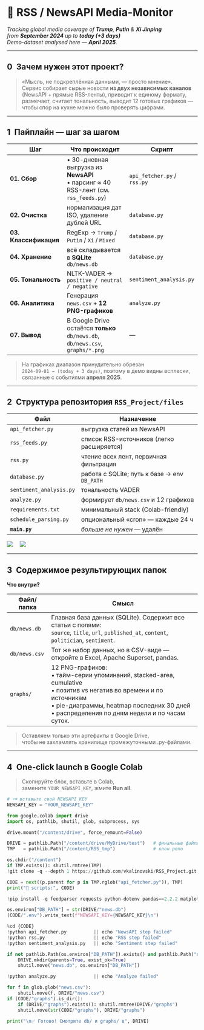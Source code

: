 <!-- ───────────────────────── README.md ───────────────────────── -->

# 📰 RSS / NewsAPI Media-Monitor  
*Tracking global media coverage of **Trump**, **Putin** & **Xi Jinping**  
from **September 2024** up to **today (+3 days)**  
Demo-dataset analysed here — **April 2025**.*

---

## 0 Зачем нужен этот проект?

> «Мысль, не подкреплённая данными, — просто мнение».  
> Сервис собирает сырые новости **из двух независимых каналов**  
> (NewsAPI + прямые RSS-ленты), приводит к единому формату,  
> размечает, считает тональность, выводит 12 готовых графиков —  
> чтобы спор на кухне можно было проверять цифрами.

---

## 1 Пайплайн — шаг за шагом

| Шаг | Что происходит | Скрипт |
|-----|----------------|--------|
| **01. Сбор** | • 30-дневная выгрузка из **NewsAPI**<br>• парсинг ≈ 40 RSS-лент (см. `rss_feeds.py`) | `api_fetcher.py` / `rss.py` |
| **02. Очистка** | нормализация дат ISO, удаление дублей URL | `database.py` |
| **03. Классификация** | RegExp → `Trump` / `Putin` / `Xi` / `Mixed` | `database.py` |
| **04. Хранение** | всё складывается в **SQLite** `db/news.db` | `database.py` |
| **05. Тональность** | NLTK-VADER → `positive / neutral / negative` | `sentiment_analysis.py` |
| **06. Аналитика** | Генерация `news.csv` + **12 PNG-графиков** | `analyze.py` |
| **07. Вывод** | В Google Drive остаётся **только**<br>`db/news.db`, `db/news.csv`, `graphs/*.png` | — |

> На графиках диапазон принудительно обрезан  
> `2024-09-01 → (today + 3 days)`, поэтому в демо видны всплески,
> связанные с событиями **апреля 2025**.

---

## 2 Структура репозитория `RSS_Project/files`

| Файл | Назначение |
|------|-----------|
| `api_fetcher.py` | выгрузка статей из NewsAPI |
| `rss_feeds.py`   | список RSS-источников (легко расширяется) |
| `rss.py`         | чтение всех лент, первичная фильтрация |
| `database.py`    | работа с SQLite; путь к базе → env `DB_PATH` |
| `sentiment_analysis.py` | тональность VADER |
| `analyze.py`     | формирует `db/news.csv` и 12 графиков |
| `requirements.txt` | минимальный stack (Colab-friendly) |
| `schedule_parsing.py` | опциональный «cron» — каждые 24 ч |
| **`main.py`** | _больше не нужен_ — удалён |

<img src="https://img.shields.io/badge/Python-3.11+-blue?logo=python"> 
<img src="https://img.shields.io/badge/Google Colab-compatible-yellow?logo=googlecolab">

---

## 3 Содержимое результирующих папок

**Что внутри?**

| Файл/папка | Смысл |
|------------|-------|
| `db/news.db` | Главная база данных (SQLite). Содержит все статьи с полями:<br>`source`, `title`, `url`, `published_at`, `content`, `politician`, `sentiment`. |
| `db/news.csv` | Тот же набор данных, но в CSV-виде — откройте в Excel, Apache Superset, pandas. |
| `graphs/` | 12 PNG-графиков:<br>• тайм-серии упоминаний, stacked-area, cumulative<br>• позитив vs негатив во времени и по источникам<br>• pie-диаграммы, heatmap последних 30 дней<br>• распределения по дням недели и по часам суток. |

> Оставляем только эти артефакты в Google Drive,  
> чтобы не захламлять хранилище промежуточными .py-файлами.


---

## 4 One-click launch в Google Colab

> Скопируйте блок, вставьте в Colab,  
> замените `YOUR_NEWSAPI_KEY`, жмите **Run all**.

```python
# 🗝️ вставьте свой NEWSAPI KEY
NEWSAPI_KEY = "YOUR_NEWSAPI_KEY"

from google.colab import drive
import os, pathlib, shutil, glob, subprocess, sys

drive.mount("/content/drive", force_remount=False)

DRIVE = pathlib.Path("/content/drive/MyDrive/test")   # финальные файлы
TMP   = pathlib.Path("/content/RSS_tmp")              # клон репо

os.chdir("/content")
if TMP.exists(): shutil.rmtree(TMP)
!git clone -q --depth 1 https://github.com/vkalinovski/RSS_Project.git {TMP}

CODE = next((p.parent for p in TMP.rglob("api_fetcher.py")), TMP)
print("📂 scripts:", CODE)

!pip install -q feedparser requests python-dotenv pandas==2.2.2 matplotlib==3.8.4 nltk tqdm

os.environ["DB_PATH"] = str(DRIVE/"news.db")
(CODE/".env").write_text(f"NEWSAPI_KEY={NEWSAPI_KEY}\n")

%cd {CODE}
!python api_fetcher.py          || echo "NewsAPI step failed"
!python rss.py                  || echo "RSS step failed"
!python sentiment_analysis.py   || echo "Sentiment step failed"

if not pathlib.Path(os.environ["DB_PATH"]).exists() and pathlib.Path("news.db").exists():
    DRIVE.mkdir(parents=True, exist_ok=True)
    shutil.move("news.db", os.environ["DB_PATH"])

!python analyze.py              || echo "Analyze failed"

for f in glob.glob("news.csv"):
    shutil.move(f, DRIVE/"news.csv")
if (CODE/"graphs").is_dir():
    if (DRIVE/"graphs").exists(): shutil.rmtree(DRIVE/"graphs")
    shutil.move(str(CODE/"graphs"), DRIVE/"graphs")

print("\n✅ Готово! Смотрите db/ и graphs/ в", DRIVE)

